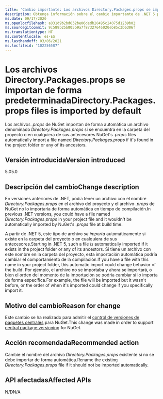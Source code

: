 ```yaml
---
title: 'Cambio importante: Los archivos Directory.Packages.props se importan de forma predeterminada'
description: Obtenga información sobre el cambio importante de .NET 5 por el que los archivos .props de NuGet importan de forma automática un archivo denominado Directory.Packages.props si se encuentra en la carpeta del proyecto o en cualquiera de sus antecesores.
ms.date: 09/17/2020
ms.openlocfilehash: a031d9b2bd832be06dedb20495c24075d1239b02
ms.sourcegitcommit: 9c589b25b005b9a7f87327646020eb85c3b6306f
ms.translationtype: HT
ms.contentlocale: es-ES
ms.lasthandoff: 03/06/2021
ms.locfileid: "102256587"
---
```

# <a name="directorypackagesprops-files-is-imported-by-default"></a><span data-ttu-id="677e3-103">Los archivos Directory.Packages.props se importan de forma predeterminada</span><span class="sxs-lookup"><span data-stu-id="677e3-103">Directory.Packages.props files is imported by default</span></span>

<span data-ttu-id="677e3-104">Los archivos *.props* de NuGet importan de forma automática un archivo denominado *Directory.Packages.props* si se encuentra en la carpeta del proyecto o en cualquiera de sus antecesores.</span><span class="sxs-lookup"><span data-stu-id="677e3-104">NuGet's *.props* files automatically import a file named *Directory.Packages.props* if it's found in the project folder or any of its ancestors.</span></span>

## <a name="version-introduced"></a><span data-ttu-id="677e3-105">Versión introducida</span><span class="sxs-lookup"><span data-stu-id="677e3-105">Version introduced</span></span>

<span data-ttu-id="677e3-106">5.0</span><span class="sxs-lookup"><span data-stu-id="677e3-106">5.0</span></span>

## <a name="change-description"></a><span data-ttu-id="677e3-107">Descripción del cambio</span><span class="sxs-lookup"><span data-stu-id="677e3-107">Change description</span></span>

<span data-ttu-id="677e3-108">En versiones anteriores de .NET, podía tener un archivo con el nombre *Directory.Packages.props* en el archivo del proyecto y el archivo *.props* de NuGet no lo importaría de forma automática en tiempo de compilación.</span><span class="sxs-lookup"><span data-stu-id="677e3-108">In previous .NET versions, you could have a file named *Directory.Packages.props* in your project file and it wouldn't be automatically imported by NuGet's *.props* file at build time.</span></span>

<span data-ttu-id="677e3-109">A partir de .NET 5, este tipo de archivo *se importa* automáticamente si existe en la carpeta del proyecto o en cualquiera de sus antecesores.</span><span class="sxs-lookup"><span data-stu-id="677e3-109">Starting in .NET 5, such a file *is* automatically imported if it exists in the project folder or any of its ancestors.</span></span> <span data-ttu-id="677e3-110">Si tiene un archivo con este nombre en la carpeta del proyecto, esta importación automática podría cambiar el comportamiento de la compilación.</span><span class="sxs-lookup"><span data-stu-id="677e3-110">If you have a file with this name in your project folder, this automatic import could change behavior of the build.</span></span> <span data-ttu-id="677e3-111">Por ejemplo, el archivo no se importaba y ahora se importará, o bien el orden del momento de la importación se podría cambiar si lo importa de forma específica.</span><span class="sxs-lookup"><span data-stu-id="677e3-111">For example, the file will be imported but it wasn't before, or the order of when it's imported could change if you specifically import it.</span></span>

## <a name="reason-for-change"></a><span data-ttu-id="677e3-112">Motivo del cambio</span><span class="sxs-lookup"><span data-stu-id="677e3-112">Reason for change</span></span>

<span data-ttu-id="677e3-113">Este cambio se ha realizado para admitir el [control de versiones de paquetes centrales](https://github.com/NuGet/Home/wiki/Centrally-managing-NuGet-package-versions) para NuGet.</span><span class="sxs-lookup"><span data-stu-id="677e3-113">This change was made in order to support [central package versioning](https://github.com/NuGet/Home/wiki/Centrally-managing-NuGet-package-versions) for NuGet.</span></span>

## <a name="recommended-action"></a><span data-ttu-id="677e3-114">Acción recomendada</span><span class="sxs-lookup"><span data-stu-id="677e3-114">Recommended action</span></span>

<span data-ttu-id="677e3-115">Cambie el nombre del archivo *Directory.Packages.props* existente si no se debe importar de forma automática.</span><span class="sxs-lookup"><span data-stu-id="677e3-115">Rename the existing *Directory.Packages.props* file if it should not be imported automatically.</span></span>

## <a name="affected-apis"></a><span data-ttu-id="677e3-116">API afectadas</span><span class="sxs-lookup"><span data-stu-id="677e3-116">Affected APIs</span></span>

<span data-ttu-id="677e3-117">N/D</span><span class="sxs-lookup"><span data-stu-id="677e3-117">N/A</span></span>

<!--

### Affected APIs

Not detectable via API analysis.

### Category

MSBuild

-->
